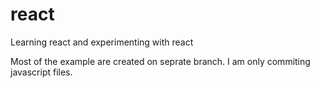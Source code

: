 # react
Learning react and experimenting with react

Most of the example are created on seprate branch.
I am only commiting javascript files.

